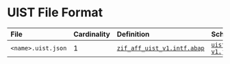 # UIST File Format

File | Cardinality | Definition | Schema | Example
:--- | :---  | :--- | :--- | :---
`<name>.uist.json` | 1 | [`zif_aff_uist_v1.intf.abap`](./type/zif_aff_uist_v1.intf.abap) | [`uist-v1.json`](./uist-v1.json) | [`z_aff_example_uist.uist.json`](./examples/z_aff_example_uist.uist.json)
